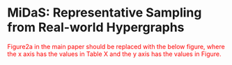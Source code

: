 # MiDaS: Representative Sampling from Real-world Hypergraphs

<span style="color:red">Figure2a in the main paper should be replaced with the below figure, 
  where the x axis has the values in Table X and the y axis has the values in Figure.</span>


